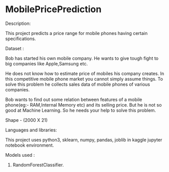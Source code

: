 # MobilePricePrediction

Description:

This project predicts a price range for mobile phones having certain specifications. 

Dataset :


Bob has started his own mobile company. He wants to give tough fight to big companies like Apple,Samsung etc.

He does not know how to estimate price of mobiles his company creates. In this competitive mobile phone market you cannot simply assume things. To solve this problem he collects sales data of mobile phones of various companies.

Bob wants to find out some relation between features of a mobile phone(eg:- RAM,Internal Memory etc) and its selling price. But he is not so good at Machine Learning. So he needs your help to solve this problem.

Shape - (2000 X 21)

Languages and libraries:

This project uses python3, sklearn, numpy, pandas, joblib in kaggle jupyter notebook environment.


Models used :

1. RandomForestClassifier.
